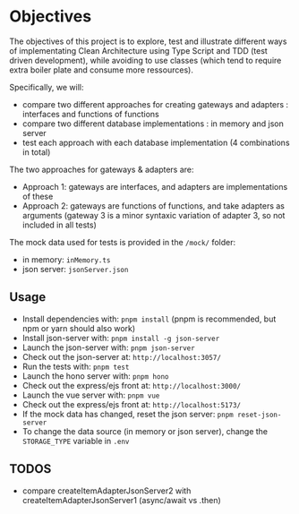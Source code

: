 # Objectives

The objectives of this project is to explore, test and illustrate different ways of implementating Clean Architecture using Type Script and TDD (test driven development), while avoiding to use classes (which tend to require extra boiler plate and consume more ressources).

Specifically, we will:

- compare two different approaches for creating gateways and adapters : interfaces and functions of functions
- compare two different database implementations : in memory and json server
- test each approach with each database implementation (4 combinations in total)

The two approaches for gateways & adapters are:

- Approach 1: gateways are interfaces, and adapters are implementations of these
- Approach 2: gateways are functions of functions, and take adapters as arguments (gateway 3 is a minor syntaxic variation of adapter 3, so not included in all tests)

The mock data used for tests is provided in the `/mock/` folder:

- in memory: `inMemory.ts`
- json server: `jsonServer.json`

## Usage

- Install dependencies with: `pnpm install` (pnpm is recommended, but npm or yarn should also work)
- Install json-server with: `pnpm install -g json-server`
- Launch the json-server with: `pnpm json-server`
- Check out the json-server at: `http://localhost:3057/`
- Run the tests with: `pnpm test`
- Launch the hono server with: `pnpm hono`
- Check out the express/ejs front at: `http://localhost:3000/`
- Launch the vue server with: `pnpm vue`
- Check out the express/ejs front at: `http://localhost:5173/`
- If the mock data has changed, reset the json server: `pnpm reset-json-server`
- To change the data source (in memory or json server), change the `STORAGE_TYPE` variable in `.env`

## TODOS

- compare createItemAdapterJsonServer2 with createItemAdapterJsonServer1 (async/await vs .then)
